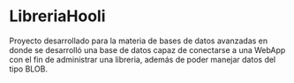 # LibreriaHooli
Proyecto desarrollado para la materia de bases de datos avanzadas en donde se desarrolló una base de datos capaz de conectarse a una WebApp con el fin de administrar una libreria, además de poder manejar datos del tipo BLOB.
